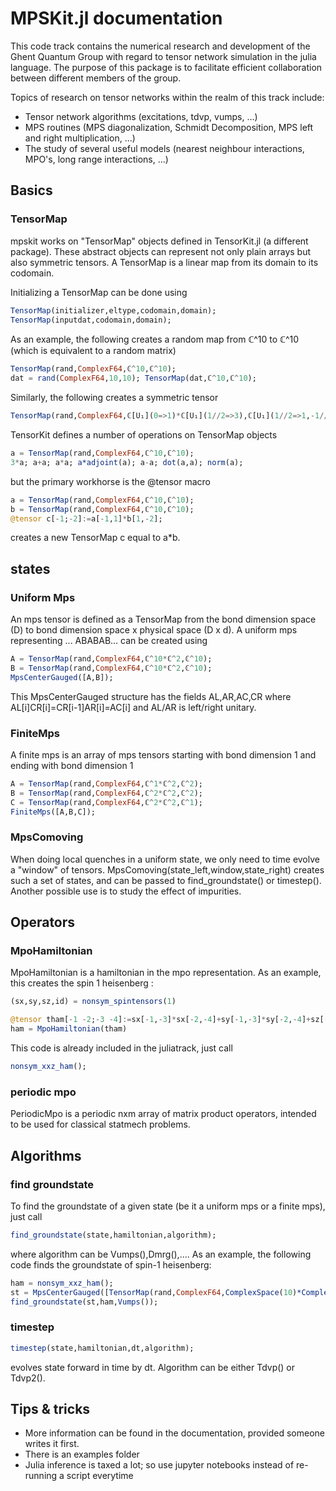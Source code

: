 # MPSKit.jl documentation

This code track contains the numerical research and development of the Ghent Quantum Group with regard to tensor network simulation in the julia language. The purpose of this package is to facilitate efficient collaboration between different members of the group.

Topics of research on tensor networks within the realm of this track include:

- Tensor network algorithms (excitations, tdvp, vumps, ...)
- MPS routines (MPS diagonalization, Schmidt Decomposition, MPS left and right multiplication, ...)
- The study of several useful models (nearest neighbour interactions, MPO's, long range interactions, ...)

## Basics

### TensorMap
mpskit works on "TensorMap" objects defined in TensorKit.jl (a different package). These abstract objects can represent not only plain arrays but also symmetric tensors. A TensorMap is a linear map from its domain to its codomain.

Initializing a TensorMap can be done using
```julia
TensorMap(initializer,eltype,codomain,domain);
TensorMap(inputdat,codomain,domain);
```

As an example, the following creates a random map from ℂ^10 to ℂ^10 (which is equivalent to a random matrix)
```julia
TensorMap(rand,ComplexF64,ℂ^10,ℂ^10);
dat = rand(ComplexF64,10,10); TensorMap(dat,ℂ^10,ℂ^10);
```
Similarly, the following creates a symmetric tensor
```julia
TensorMap(rand,ComplexF64,ℂ[U₁](0=>1)*ℂ[U₁](1//2=>3),ℂ[U₁](1//2=>1,-1//2=>2))
```

TensorKit defines a number of operations on TensorMap objects
```julia
a = TensorMap(rand,ComplexF64,ℂ^10,ℂ^10);
3*a; a+a; a*a; a*adjoint(a); a-a; dot(a,a); norm(a);
```

but the primary workhorse is the @tensor macro
```julia
a = TensorMap(rand,ComplexF64,ℂ^10,ℂ^10);
b = TensorMap(rand,ComplexF64,ℂ^10,ℂ^10);
@tensor c[-1;-2]:=a[-1,1]*b[1,-2];
```
creates a new TensorMap c equal to a*b.

## states
### Uniform Mps

An mps tensor is defined as a TensorMap from the bond dimension space (D) to bond dimension space x physical space (D x d). A uniform mps representing ... ABABAB... can be created using
```julia
A = TensorMap(rand,ComplexF64,ℂ^10*ℂ^2,ℂ^10);
B = TensorMap(rand,ComplexF64,ℂ^10*ℂ^2,ℂ^10);
MpsCenterGauged([A,B]);
```

This MpsCenterGauged structure has the fields AL,AR,AC,CR where AL[i]CR[i]=CR[i-1]AR[i]=AC[i] and AL/AR is left/right unitary.

### FiniteMps

A finite mps is an array of mps tensors starting with bond dimension 1 and ending with bond dimension 1
```julia
A = TensorMap(rand,ComplexF64,ℂ^1*ℂ^2,ℂ^2);
B = TensorMap(rand,ComplexF64,ℂ^2*ℂ^2,ℂ^2);
C = TensorMap(rand,ComplexF64,ℂ^2*ℂ^2,ℂ^1);
FiniteMps([A,B,C]);
```

### MpsComoving

When doing local quenches in a uniform state, we only need to time evolve a "window" of tensors. MpsComoving(state_left,window,state_right) creates such a set of states, and can be passed to find_groundstate() or timestep(). Another possible use is to study the effect of impurities.

## Operators
### MpoHamiltonian

MpoHamiltonian is a hamiltonian in the mpo representation. As an example, this creates the spin 1 heisenberg :
```julia
(sx,sy,sz,id) = nonsym_spintensors(1)

@tensor tham[-1 -2;-3 -4]:=sx[-1,-3]*sx[-2,-4]+sy[-1,-3]*sy[-2,-4]+sz[-1,-3]*sz[-2,-4]
ham = MpoHamiltonian(tham)
```

This code is already included in the juliatrack, just call
```julia
nonsym_xxz_ham();
```
### periodic mpo

PeriodicMpo is a periodic nxm array of matrix product operators, intended to be used for classical statmech problems.

## Algorithms
### find groundstate

To find the groundstate of a given state (be it a uniform mps or a finite mps), just call
```julia
find_groundstate(state,hamiltonian,algorithm);
```

where algorithm can be Vumps(),Dmrg(),.... As an example, the following code finds the groundstate of spin-1 heisenberg:
```julia
ham = nonsym_xxz_ham();
st = MpsCenterGauged([TensorMap(rand,ComplexF64,ComplexSpace(10)*ComplexSpace(3),ComplexSpace(10))]);
find_groundstate(st,ham,Vumps());
```

### timestep


```julia
timestep(state,hamiltonian,dt,algorithm);
```

evolves state forward in time by dt. Algorithm can be either Tdvp() or Tdvp2().


## Tips & tricks

- More information can be found in the documentation, provided someone writes it first.
- There is an examples folder
- Julia inference is taxed a lot; so use jupyter notebooks instead of re-running a script everytime

